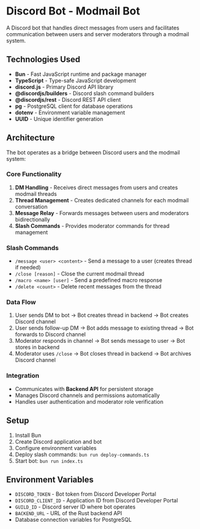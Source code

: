 # Discord Bot - Modmail Bot

A Discord bot that handles direct messages from users and facilitates communication between users and server moderators through a modmail system.

## Technologies Used

- **Bun** - Fast JavaScript runtime and package manager
- **TypeScript** - Type-safe JavaScript development
- **discord.js** - Primary Discord API library
- **@discordjs/builders** - Discord slash command builders
- **@discordjs/rest** - Discord REST API client
- **pg** - PostgreSQL client for database operations
- **dotenv** - Environment variable management
- **UUID** - Unique identifier generation

## Architecture

The bot operates as a bridge between Discord users and the modmail system:

### Core Functionality

1. **DM Handling** - Receives direct messages from users and creates modmail threads
2. **Thread Management** - Creates dedicated channels for each modmail conversation
3. **Message Relay** - Forwards messages between users and moderators bidirectionally
4. **Slash Commands** - Provides moderator commands for thread management

### Slash Commands

- `/message <user> <content>` - Send a message to a user (creates thread if needed)
- `/close [reason]` - Close the current modmail thread
- `/macro <name> [user]` - Send a predefined macro response
- `/delete <count>` - Delete recent messages from the thread

### Data Flow

1. User sends DM to bot → Bot creates thread in backend → Bot creates Discord channel
2. User sends follow-up DM → Bot adds message to existing thread → Bot forwards to Discord channel
3. Moderator responds in channel → Bot sends message to user → Bot stores in backend
4. Moderator uses `/close` → Bot closes thread in backend → Bot archives Discord channel

### Integration

- Communicates with **Backend API** for persistent storage
- Manages Discord channels and permissions automatically
- Handles user authentication and moderator role verification

## Setup

1. Install Bun
2. Create Discord application and bot
3. Configure environment variables
4. Deploy slash commands: `bun run deploy-commands.ts`
5. Start bot: `bun run index.ts`

## Environment Variables

- `DISCORD_TOKEN` - Bot token from Discord Developer Portal
- `DISCORD_CLIENT_ID` - Application ID from Discord Developer Portal
- `GUILD_ID` - Discord server ID where bot operates
- `BACKEND_URL` - URL of the Rust backend API
- Database connection variables for PostgreSQL
